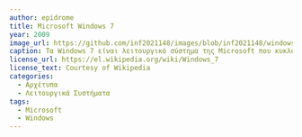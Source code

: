 ```yaml
---
author: epidrome
title: Microsoft Windows 7
year: 2009
image_url: https://github.com/inf2021148/images/blob/inf2021148/windows7.jpg
caption: Τα Windows 7 είναι λειτουργικό σύστημα της Microsoft που κυκλοφόρησε στις 22 Οκτωβρίου 2009 σε 32-bit και σε 64-bit εκδόσεις.
license_url: https://el.wikipedia.org/wiki/Windows_7
license_text: Courtesy of Wikipedia
categories: 
  - Αρχέτυπα
  - Λειτουργικά Συστήματα
tags: 
  - Microsoft
  - Windows
---
```

